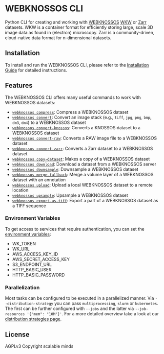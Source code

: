 # WEBKNOSSOS CLI

Python CLI for creating and working with [WEBKNOSSOS](https://webknossos.org/) [WKW](https://docs.webknossos.org/webknossos/data/wkw.html) or [Zarr](https://docs.webknossos.org/webknossos/data/zarr.html) datasets. WKW is a container format for efficiently storing large, scale 3D image data as found in (electron) microscopy. Zarr is a community-driven, cloud-native data format for n-dimensional datasets.

## Installation

To install and run the WEBKNOSSOS CLI, please refer to the [Installation Guide](install.md) for detailed instructions.

## Features

The WEBKNOSSOS CLI offers many useful commands to work with WEBKNOSSOS datasets:

- [`webknossos compress`](compress.md): Compress a WEBKNOSSOS dataset
- [`webknossos convert`](convert.md#convert): Convert an image stack (e.g., `tiff`, `jpg`, `png`, `bmp`, `dm3`, `dm4`) to a WEBKNOSSOS dataset
- [`webknossos convert-knossos`](convert.md#convert-knossos): Converts a KNOSSOS dataset to a WEBKNOSSOS dataset
- [`webknossos convert-raw`](convert.md#convert-raw): Converts a RAW image file to a WEBKNOSSOS dataset
- [`webknossos convert-zarr`](convert.md#convert-zarr): Converts a Zarr dataset to a WEBKNOSSOS dataset 
- [`webknossos copy-dataset`](copy-dataset.md): Makes a copy of a WEBKNOSSOS dataset
- [`webknossos download`](download.md): Download a dataset from a WEBKNOSSOS server
- [`webknossos downsample`](downsample.md): Downsample a WEBKNOSSOS dataset
- [`webknossos merge-fallback`](merge-fallback.md): Merge a volume layer of a WEBKNOSSOS dataset with an annotation
- [`webknossos upload`](upload.md): Upload a local WEBKNOSSOS dataset to a remote location
- [`webknossos upsample`](upsample.md): Upsample a WEBKNOSSOS dataset
- [`webknossos export-as-tiff`](export-as-tiff.md): Export a part of a WEBKNOSSOS dataset as a TIFF sequence

### Environment Variables

To get access to services that require authentication, you can set the [environment variables](environment_variables.md):

- WK_TOKEN
- WK_URL
- AWS_ACCESS_KEY_ID
- AWS_SECRET_ACCESS_KEY
- S3_ENDPOINT_URL
- HTTP_BASIC_USER
- HTTP_BASIC_PASSWORD

### Parallelization

Most tasks can be configured to be executed in a parallelized manner. Via `--distribution-strategy` you can pass `multiprocessing`, `slurm` or `kubernetes`. The first can be further configured with `--jobs` and the latter via `--job-resources '{"mem": "10M"}'`. For a more detailed overview take a look at our [distribution strategies page](distribution_strategies.md).

## License
AGPLv3
Copyright scalable minds
